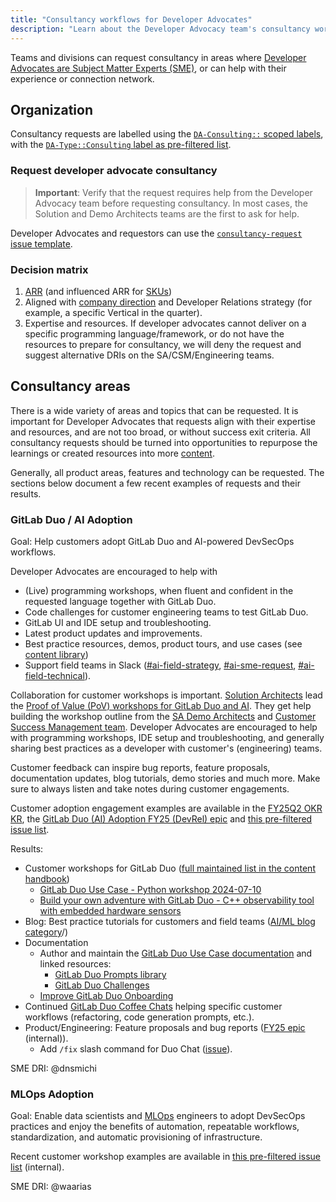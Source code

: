 ```yaml
---
title: "Consultancy workflows for Developer Advocates"
description: "Learn about the Developer Advocacy team's consultancy workflows and requests."
---
```


Teams and divisions can request consultancy in areas where [Developer Advocates are Subject Matter Experts (SME)](/handbook/marketing/developer-relations/developer-advocacy/#i-classfa-fa-users-aria-hiddentruei-team-members-and-focus-areas), or can help with their experience or connection network.

## Organization

Consultancy requests are labelled using the [`DA-Consulting::` scoped labels](/handbook/marketing/developer-relations/developer-advocacy/workflow/#consulting-labels), with the [`DA-Type::Consulting` label as pre-filtered list](https://gitlab.com/gitlab-com/marketing/developer-relations/developer-advocacy/developer-advocacy-meta/-/issues/?sort=updated_desc&state=opened&label_name%5B%5D=DA-Type%3A%3AConsulting&first_page_size=20).

### Request developer advocate consultancy

> **Important**: Verify that the request requires help from the Developer Advocacy team before requesting consultancy. In most cases, the Solution and Demo Architects teams are the first to ask for help.

Developer Advocates and requestors can use the [`consultancy-request` issue template](https://gitlab.com/gitlab-com/marketing/developer-relations/developer-advocacy/developer-advocacy-meta/-/issues/new?issuable_template=consultancy-request).

### Decision matrix

1. [ARR](https://internal.gitlab.com/handbook/sales/annual-recurring-revenue-arr/) (and influenced ARR for [SKUs](https://about.gitlab.com/pricing/))
1. Aligned with [company direction](https://about.gitlab.com/direction/) and Developer Relations strategy (for example, a specific Vertical in the quarter).
1. Expertise and resources. If developer advocates cannot deliver on a specific programming language/framework, or do not have the resources to prepare for consultancy, we will deny the request and suggest alternative DRIs on the SA/CSM/Engineering teams.

## Consultancy areas

There is a wide variety of areas and topics that can be requested. It is important for Developer Advocates that requests align with their expertise and resources, and are not too broad, or without success exit criteria. All consultancy requests should be turned into opportunities to repurpose the learnings or created resources into more [content](/handbook/marketing/developer-relations/developer-advocacy/content/).

Generally, all product areas, features and technology can be requested. The sections below document a few recent examples of requests and their results.

### GitLab Duo / AI Adoption

Goal: Help customers adopt GitLab Duo and AI-powered DevSecOps workflows.

Developer Advocates are encouraged to help with

- (Live) programming workshops, when fluent and confident in the requested language together with GitLab Duo.
- Code challenges for customer engineering teams to test GitLab Duo.
- GitLab UI and IDE setup and troubleshooting.
- Latest product updates and improvements.
- Best practice resources, demos, product tours, and use cases (see [content library](/handbook/marketing/developer-relations/developer-advocacy/content/#content-library))
- Support field teams in Slack ([#ai-field-strategy](https://gitlab.enterprise.slack.com/archives/C051SLP8WNB), [#ai-sme-request](https://gitlab.enterprise.slack.com/archives/C05CWJ93WM7), [#ai-field-technical](https://gitlab.enterprise.slack.com/archives/C053WFAK56U)).

Collaboration for customer workshops is important. [Solution Architects](/handbook/solutions-architects/) lead the [Proof of Value (PoV) workshops for GitLab Duo and AI](/handbook/solutions-architects/tools-and-resources/pov/ai/). They get help building the workshop outline from the [SA Demo Architects](/handbook/solutions-architects/center-of-excellence/demo-architecture/) and [Customer Success Management team](/handbook/customer-success/). Developer Advocates are encouraged to help with programming workshops, IDE setup and troubleshooting, and generally sharing best practices as a developer with customer's (engineering) teams.

Customer feedback can inspire bug reports, feature proposals, documentation updates, blog tutorials, demo stories and much more. Make sure to always listen and take notes during customer engagements.

Customer adoption engagement examples are available in the [FY25Q2 OKR KR](https://gitlab.com/gitlab-com/gitlab-OKRs/-/work_items/8073), the [GitLab Duo (AI) Adoption FY25 (DevRel) epic](https://gitlab.com/groups/gitlab-com/marketing/developer-relations/-/epics/475) and [this pre-filtered issue list](https://gitlab.com/gitlab-com/marketing/developer-relations/developer-advocacy/developer-advocacy-meta/-/issues/?sort=updated_desc&state=all&label_name%5B%5D=DA-Type%3A%3AConsulting&search=duo&first_page_size=20).

Results:

- Customer workshops for GitLab Duo ([full maintained list in the content handbook](/handbook/marketing/developer-relations/developer-advocacy/content/#workshops))
  - [GitLab Duo Use Case - Python workshop 2024-07-10](https://gitlab.com/gitlab-da/use-cases/ai/ai-workshops/gitlab-duo-use-case-python-2024-07-10)
  - [Build your own adventure with GitLab Duo - C++ observability tool with embedded hardware sensors](https://gitlab.com/gitlab-da/use-cases/ai/ai-workshops/gitlab-duo-workshop-build-your-own-adventure-cpp-2024-12-05)
- Blog: Best practice tutorials for customers and field teams ([AI/ML blog category](https://about.gitlab.com/blog/categories/ai-ml/)/)
- Documentation
  - Author and maintain the [GitLab Duo Use Case documentation](https://docs.gitlab.com/ee/user/gitlab_duo/use_cases.html) and linked resources:
    - [GitLab Duo Prompts library](https://gitlab.com/gitlab-da/use-cases/ai/ai-workflows/gitlab-duo-prompts)
    - [GitLab Duo Challenges](https://gitlab.com/gitlab-da/use-cases/ai/ai-workflows/gitlab-duo-challenges)
  - [Improve GitLab Duo Onboarding](https://gitlab.com/gitlab-org/gitlab/-/issues/467162)
- Continued [GitLab Duo Coffee Chats](/handbook/marketing/developer-relations/developer-advocacy/projects/#gitlab-duo-coffee-chat) helping specific customer workflows (refactoring, code generation prompts, etc.).
- Product/Engineering: Feature proposals and bug reports ([FY25 epic](https://gitlab.com/groups/gitlab-com/marketing/developer-relations/-/epics/475#feature-proposals) (internal)).
  - Add `/fix` slash command for Duo Chat ([issue](https://gitlab.com/gitlab-org/gitlab/-/issues/443366)).

SME DRI: @dnsmichi

### MLOps Adoption

Goal: Enable data scientists and [MLOps](https://about.gitlab.com/direction/modelops/mlops/) engineers to adopt DevSecOps practices and enjoy the benefits of automation, repeatable workflows, standardization, and automatic provisioning of infrastructure.

Recent customer workshop examples are available in [this pre-filtered issue list](https://gitlab.com/gitlab-com/marketing/developer-relations/developer-advocacy/developer-advocacy-meta/-/issues/?sort=updated_desc&state=all&label_name%5B%5D=DA-Type%3A%3AConsulting&search=mlops&first_page_size=20) (internal).

SME DRI: @waarias
